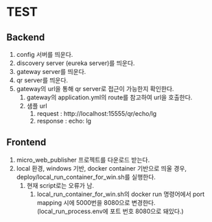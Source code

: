 # TEST

Backend
--------
1. config 서버를 띄운다.
2. discovery server (eureka server)를 띄운다.
3. gateway server를 띄운다.
4. qr server를 띄운다.
5. gateway의 url을 통해 qr server로 접근이 가능한지 확인한다.
   1. gateway의 application.yml의 route를 참고하여 url을 호출한다.
   2. 샘플 url
      1. request : http://localhost:15555/qr/echo/lg
      2. response : echo: lg
      
Frontend
--------
1. micro_web_publisher 프로젝트를 다운로드 받는다.
2. local 환경, windows 기반, docker container 기반으로 띄울 경우, deploy/local_run_container_for_win.sh를 실행한다.
   1. 현재 script로는 오류가 남.
      1. local_run_container_for_win.sh의 docker run 명령어에서 port mapping 시에 5000번을 8080으로 변경한다. (local_run_process.env에 포트 번호 8080으로 돼있다.)
